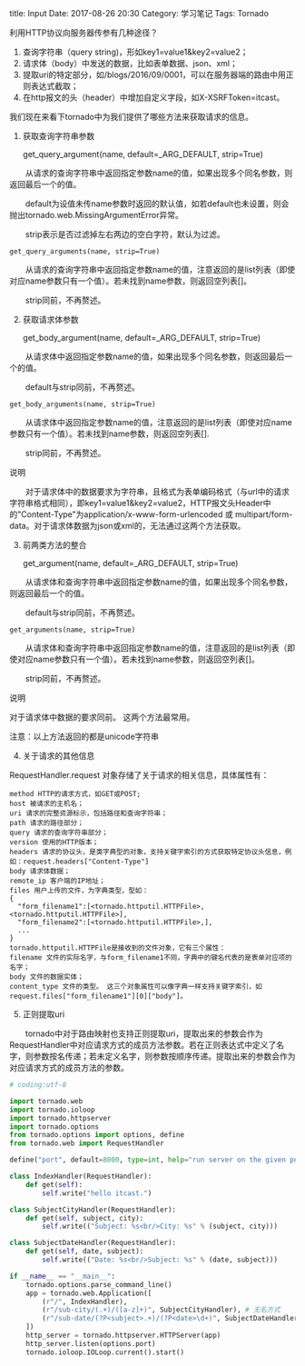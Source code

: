 title: Input
Date: 2017-08-26 20:30
Category: 学习笔记
Tags: Tornado

利用HTTP协议向服务器传参有几种途径？

1. 查询字符串（query string)，形如key1=value1&key2=value2；
2. 请求体（body）中发送的数据，比如表单数据、json、xml；
3. 提取uri的特定部分，如/blogs/2016/09/0001，可以在服务器端的路由中用正则表达式截取；
4. 在http报文的头（header）中增加自定义字段，如X-XSRFToken=itcast。

我们现在来看下tornado中为我们提供了哪些方法来获取请求的信息。

1. 获取查询字符串参数

    get_query_argument(name, default=_ARG_DEFAULT, strip=True)

&emsp;&emsp;从请求的查询字符串中返回指定参数name的值，如果出现多个同名参数，则返回最后一个的值。

&emsp;&emsp;default为设值未传name参数时返回的默认值，如若default也未设置，则会抛出tornado.web.MissingArgumentError异常。

&emsp;&emsp;strip表示是否过滤掉左右两边的空白字符，默认为过滤。

    get_query_arguments(name, strip=True)

&emsp;&emsp;从请求的查询字符串中返回指定参数name的值，注意返回的是list列表（即使对应name参数只有一个值）。若未找到name参数，则返回空列表[]。

&emsp;&emsp;strip同前，不再赘述。

2. 获取请求体参数

    get_body_argument(name, default=_ARG_DEFAULT, strip=True)

&emsp;&emsp;从请求体中返回指定参数name的值，如果出现多个同名参数，则返回最后一个的值。

&emsp;&emsp;default与strip同前，不再赘述。

    get_body_arguments(name, strip=True)

&emsp;&emsp;从请求体中返回指定参数name的值，注意返回的是list列表（即使对应name参数只有一个值）。若未找到name参数，则返回空列表[].

&emsp;&emsp;strip同前，不再赘述。

说明

&emsp;&emsp;对于请求体中的数据要求为字符串，且格式为表单编码格式（与url中的请求字符串格式相同），即key1=value1&key2=value2，HTTP报文头Header中的"Content-Type"为application/x-www-form-urlencoded 或 multipart/form-data。对于请求体数据为json或xml的，无法通过这两个方法获取。

3. 前两类方法的整合

    get_argument(name, default=_ARG_DEFAULT, strip=True)

&emsp;&emsp;从请求体和查询字符串中返回指定参数name的值，如果出现多个同名参数，则返回最后一个的值。

&emsp;&emsp;default与strip同前，不再赘述。

    get_arguments(name, strip=True)

&emsp;&emsp;从请求体和查询字符串中返回指定参数name的值，注意返回的是list列表（即使对应name参数只有一个值）。若未找到name参数，则返回空列表[]。

&emsp;&emsp;strip同前，不再赘述。

说明

对于请求体中数据的要求同前。 这两个方法最常用。

注意：以上方法返回的都是unicode字符串

4. 关于请求的其他信息

RequestHandler.request 对象存储了关于请求的相关信息，具体属性有：

    method HTTP的请求方式，如GET或POST;
    host 被请求的主机名；
    uri 请求的完整资源标示，包括路径和查询字符串；
    path 请求的路径部分；
    query 请求的查询字符串部分；
    version 使用的HTTP版本；
    headers 请求的协议头，是类字典型的对象，支持关键字索引的方式获取特定协议头信息，例如：request.headers["Content-Type"]
    body 请求体数据；
    remote_ip 客户端的IP地址；
    files 用户上传的文件，为字典类型，型如：
    {
      "form_filename1":[<tornado.httputil.HTTPFile>, <tornado.httputil.HTTPFile>],
      "form_filename2":[<tornado.httputil.HTTPFile>,],
      ...
    }
    tornado.httputil.HTTPFile是接收到的文件对象，它有三个属性：
    filename 文件的实际名字，与form_filename1不同，字典中的键名代表的是表单对应项的名字；
    body 文件的数据实体；
    content_type 文件的类型。 这三个对象属性可以像字典一样支持关键字索引，如request.files["form_filename1"][0]["body"]。


5. 正则提取uri

&emsp;&emsp;tornado中对于路由映射也支持正则提取uri，提取出来的参数会作为RequestHandler中对应请求方式的成员方法参数。若在正则表达式中定义了名字，则参数按名传递；若未定义名字，则参数按顺序传递。提取出来的参数会作为对应请求方式的成员方法的参数。

```python
# coding:utf-8

import tornado.web
import tornado.ioloop
import tornado.httpserver
import tornado.options
from tornado.options import options, define
from tornado.web import RequestHandler

define("port", default=8000, type=int, help="run server on the given port.")

class IndexHandler(RequestHandler):
    def get(self):
        self.write("hello itcast.")

class SubjectCityHandler(RequestHandler):
    def get(self, subject, city):
        self.write(("Subject: %s<br/>City: %s" % (subject, city)))

class SubjectDateHandler(RequestHandler):
    def get(self, date, subject):
        self.write(("Date: %s<br/>Subject: %s" % (date, subject)))

if __name__ == "__main__":
    tornado.options.parse_command_line()
    app = tornado.web.Application([
        (r"/", IndexHandler),
        (r"/sub-city/(.+)/([a-z]+)", SubjectCityHandler), # 无名方式
        (r"/sub-date/(?P<subject>.+)/(?P<date>\d+)", SubjectDateHandler), #　命名方式
    ])
    http_server = tornado.httpserver.HTTPServer(app)
    http_server.listen(options.port)
    tornado.ioloop.IOLoop.current().start()
```
